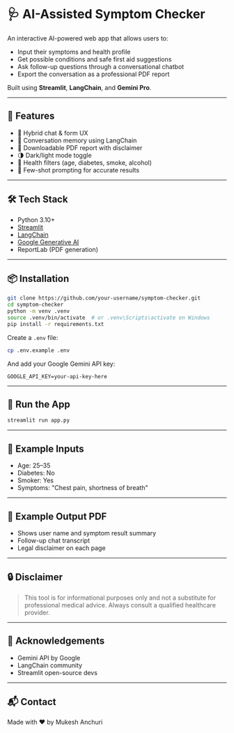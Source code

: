 # 🩺 AI-Assisted Symptom Checker

An interactive AI-powered web app that allows users to:
- Input their symptoms and health profile
- Get possible conditions and safe first aid suggestions
- Ask follow-up questions through a conversational chatbot
- Export the conversation as a professional PDF report

Built using **Streamlit**, **LangChain**, and **Gemini Pro**.

---

## 🚀 Features
- 💬 Hybrid chat & form UX
- 🔄 Conversation memory using LangChain
- 📄 Downloadable PDF report with disclaimer
- 🌗 Dark/light mode toggle
- 👥 Health filters (age, diabetes, smoke, alcohol)
- 🤖 Few-shot prompting for accurate results

---

## 🛠️ Tech Stack
- Python 3.10+
- [Streamlit](https://streamlit.io)
- [LangChain](https://www.langchain.com/)
- [Google Generative AI](https://ai.google.dev/gemini-api/docs)
- ReportLab (PDF generation)

---

## 📦 Installation

```bash
git clone https://github.com/your-username/symptom-checker.git
cd symptom-checker
python -m venv .venv
source .venv/bin/activate  # or .venv\Scripts\activate on Windows
pip install -r requirements.txt
```

Create a `.env` file:
```bash
cp .env.example .env
```
And add your Google Gemini API key:
```
GOOGLE_API_KEY=your-api-key-here
```

---

## 🧪 Run the App
```bash
streamlit run app.py
```

---

## 📝 Example Inputs
- Age: 25–35
- Diabetes: No
- Smoker: Yes
- Symptoms: "Chest pain, shortness of breath"

---

## 📄 Example Output PDF
- Shows user name and symptom result summary
- Follow-up chat transcript
- Legal disclaimer on each page

---

## 🔒 Disclaimer
> This tool is for informational purposes only and not a substitute for professional medical advice. Always consult a qualified healthcare provider.

---

## 🙌 Acknowledgements
- Gemini API by Google
- LangChain community
- Streamlit open-source devs

---

## 📬 Contact
Made with ❤️ by Mukesh Anchuri
